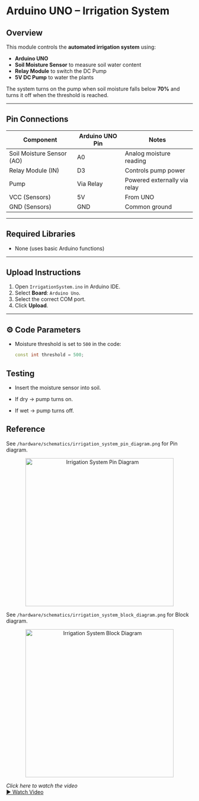 # Arduino UNO – Irrigation System

## Overview
This module controls the **automated irrigation system** using:
- **Arduino UNO**
- **Soil Moisture Sensor** to measure soil water content
- **Relay Module** to switch the DC Pump
- **5V DC Pump** to water the plants

The system turns on the pump when soil moisture falls below **70%** and turns it off when the threshold is reached.

---

## Pin Connections

| Component                  | Arduino UNO Pin | Notes                              |
|----------------------------|-----------------|------------------------------------|
| Soil Moisture Sensor (AO)  | A0              | Analog moisture reading            |
| Relay Module (IN)          | D3              | Controls pump power                |
| Pump                       | Via Relay       | Powered externally via relay       |
| VCC (Sensors)              | 5V              | From UNO                           |
| GND (Sensors)              | GND             | Common ground                      |

---

## Required Libraries
- None (uses basic Arduino functions)

---

## Upload Instructions
1. Open `IrrigationSystem.ino` in Arduino IDE.
2. Select **Board**: `Arduino Uno`.
3. Select the correct COM port.
4. Click **Upload**.

---

## ⚙️ Code Parameters
- Moisture threshold is set to `500` in the code:  
  ```cpp
  const int threshold = 500;

## Testing
- Insert the moisture sensor into soil.

- If dry → pump turns on.

- If wet → pump turns off.

## Reference
See `/hardware/schematics/irrigation_system_pin_diagram.png` for Pin diagram.

<p align="center">
  <img src="../../hardware/schematics/irrigation_system_pin_diagram.png" alt="Irrigation System Pin Diagram" width="400">
</p>

See `/hardware/schematics/irrigation_system_block_diagram.png` for Block diagram.

<p align="center">
  <img src="../../hardware/schematics/irrigation_system_block_diagram.png" alt="Irrigation System Block Diagram" width="400">
</p>

<p align="left">
  <em>Click here to watch the video</em><br>
  <a href="https://drive.google.com/file/d/101oT1utbdnvS9miWInwamOtJH0uGrsT2/view?usp=drivesdk">
    ▶ Watch Video
  </a>
</p>